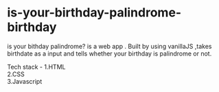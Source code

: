 #  is-your-birthday-palindrome-birthday
is your bithday palindrome? is a web app . Built by using vanillaJS ,takes birthdate as a input and tells whether your birthday is palindrome or not.

Tech stack -
1.HTML\
2.CSS\
3.Javascript

